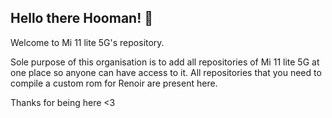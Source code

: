 ## Hello there Hooman! 👋

Welcome to Mi 11 lite 5G's repository.

Sole purpose of this organisation is to add all repositories of Mi 11 lite 5G at one place so anyone can have access to it. All repositories that you need to compile a custom rom for Renoir are present here.

Thanks for being here <3
